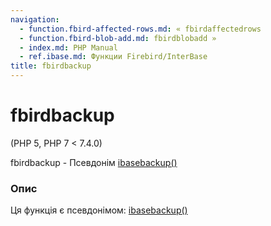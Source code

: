 ```yaml
---
navigation:
  - function.fbird-affected-rows.md: « fbirdaffectedrows
  - function.fbird-blob-add.md: fbirdblobadd »
  - index.md: PHP Manual
  - ref.ibase.md: Функции Firebird/InterBase
title: fbirdbackup
---
```

# fbirdbackup

(PHP 5, PHP 7 < 7.4.0)

fbirdbackup - Псевдонім [ibasebackup()](function.ibase-backup.md)

### Опис

Ця функція є псевдонімом: [ibasebackup()](function.ibase-backup.md)
